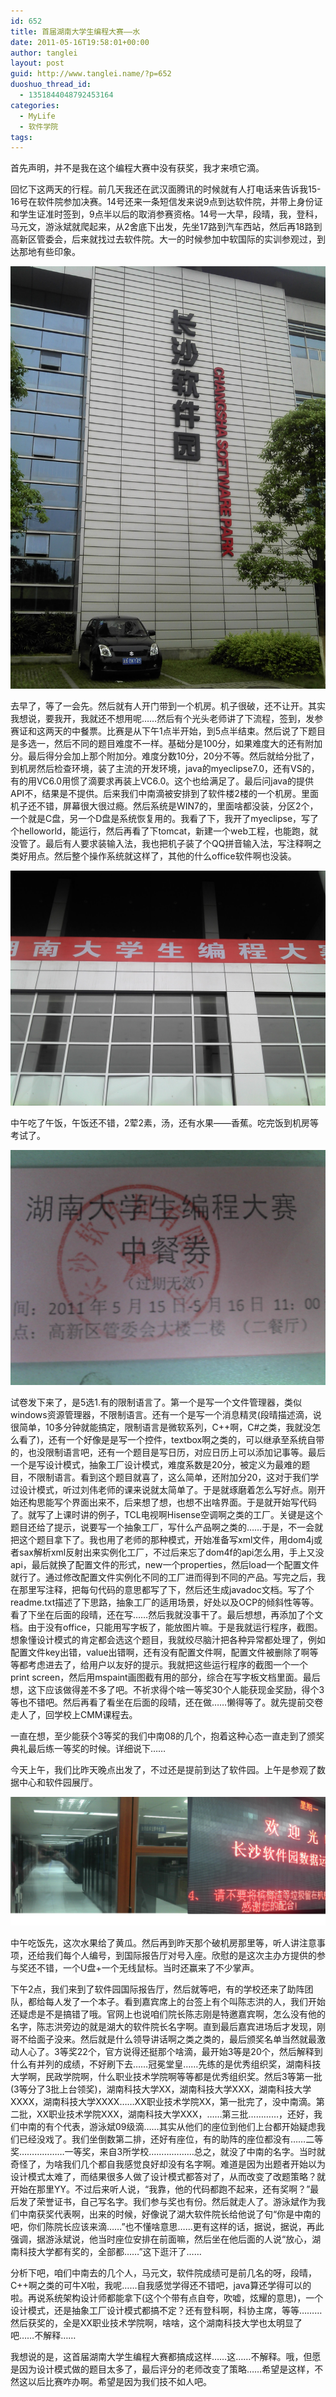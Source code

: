 ```yaml
---
id: 652
title: 首届湖南大学生编程大赛——水
date: 2011-05-16T19:58:01+00:00
author: tanglei
layout: post
guid: http://www.tanglei.name/?p=652
duoshuo_thread_id:
  - 1351844048792453164
categories:
  - MyLife
  - 软件学院
tags:
---
```

首先声明，并不是我在这个编程大赛中没有获奖，我才来喷它滴。

回忆下这两天的行程。前几天我还在武汉面腾讯的时候就有人打电话来告诉我15-16号在软件院参加决赛。14号还来一条短信发来说9点到达软件院，并带上身份证和学生证准时签到，9点半以后的取消参赛资格。14号一大早，段晴，我，登科，马元文，游泳斌就爬起来，从2舍底下出发，先坐17路到汽车西站，然后再18路到高新区管委会，后来就找过去软件院。大一的时候参加中软国际的实训参观过，到达那地有些印象。

[<img class="aligncenter size-medium wp-image-654" title="长沙软件院" src="/wp-content/uploads/2011/05/2011-05-15_08-16-35_460.jpg" alt="长沙软件院"  />](/wp-content/uploads/2011/05/2011-05-15_08-16-35_460.jpg)

[](/wp-content/uploads/2011/05/2011-05-15_08-16-35_460.jpg)去早了，等了一会先。然后就有人开门带到一个机房。机子很破，还不让开。其实我想说，要我开，我就还不想用呢……然后有个光头老师讲了下流程，签到，发参赛证和这两天的中餐票。比赛是从下午1点半开始，到5点半结束。然后说了下题目是多选一，然后不同的题目难度不一样。基础分是100分，如果难度大的还有附加分。最后得分会加上那个附加分。难度分数10分，20分不等。然后就给分批了，到机房然后检查环境，装了主流的开发环境，java的myeclipse7.0，还有VS的，有的用VC6.0用惯了滴要求再装上VC6.0。这个也给满足了。最后问java的提供API不，结果是不提供。后来我们中南滴被安排到了软件楼2楼的一个机房。里面机子还不错，屏幕很大很过瘾。然后系统是WIN7的，里面啥都没装，分区2个，一个就是C盘，另一个D盘是系统恢复用的。我看了下，我开了myeclipse，写了个helloworld，能运行，然后再看了下tomcat，新建一个web工程，也能跑，就没管了。最后有人要求装输入法，我也把机子装了个QQ拼音输入法，写注释啊之类好用点。然后整个操作系统就这样了，其他的什么office软件啊也没装。

[<img class="aligncenter size-medium wp-image-653" title="湖南大学生编程大赛" src="/wp-content/uploads/2011/05/2011-05-15_08-16-53_713.jpg" alt="湖南大学生编程大赛"  />](/wp-content/uploads/2011/05/2011-05-15_08-16-53_713.jpg)
  
中午吃了午饭，午饭还不错，2荤2素，汤，还有水果——香蕉。吃完饭到机房等考试了。

[<img class="aligncenter size-medium wp-image-655" title="湖南大学生编程大赛中餐卷" src="/wp-content/uploads/2011/05/2011-05-15_09-13-14_320.jpg" alt="湖南大学生编程大赛中餐卷"  />](/wp-content/uploads/2011/05/2011-05-15_09-13-14_320.jpg)
  
试卷发下来了，是5选1.有的限制语言了。第一个是写一个文件管理器，类似windows资源管理器，不限制语言。还有一个是写一个消息精灵(段晴描述滴，说很简单，10多分钟就能搞定，限制语言是微软系列，C++啊，C#之类，我就没怎么看了)，还有一个好像是是写一个控件，textbox啊之类的，可以继承至系统自带的，也没限制语言吧，还有一个题目是写日历，对应日历上可以添加记事等。最后一个是写设计模式，抽象工厂设计模式，难度系数是20分，被定义为最难的题目，不限制语言。看到这个题目就喜了，这么简单，还附加分20，这对于我们学过设计模式，听过刘伟老师的课来说就太简单了。于是就琢磨着怎么写好点。刚开始还构思能写个界面出来不，后来想了想，也想不出啥界面。于是就开始写代码了。就写了上课时讲的例子，TCL电视啊Hisense空调啊之类的工厂。关键是这个题目还给了提示，说要写一个抽象工厂，写什么产品啊之类的……于是，不一会就把这个题目拿下了。我也用了老师的那种模式，开始准备写xml文件，用dom4j或者sax解析xml反射出来实例化工厂，不过后来忘了dom4f的api怎么用，手上又没api，最后就换了配置文件的形式，new一个properties，然后load一个配置文件就行了。通过修改配置文件实例化不同的工厂进而得到不同的产品。写完之后，我在那里写注释，把每句代码的意思都写了下，然后还生成javadoc文档。写了个readme.txt描述了下思路，抽象工厂的适用场景，好处以及OCP的倾斜性等等。看了下坐在后面的段晴，还在写……然后我就没事干了。最后想想，再添加了个文档。由于没有office，只能用写字板了，能放图片嘛。于是我就运行程序，截图。想象懂设计模式的肯定都会选这个题目，我就绞尽脑汁把各种异常都处理了，例如配置文件key出错，value出错啊，还有没有配置文件啊，配置文件被删除了啊等等都考虑进去了，给用户以友好的提示。我就把这些运行程序的截图一个一个print screen，然后用mspaint画图截有用的部分，综合在写字板文档里面。最后想，这下应该做得差不多了吧。不祈求得个啥一等奖30个人能获现金奖励，得个3等也不错吧。然后再看了看坐在后面的段晴，还在做……懒得等了。就先提前交卷走人了，回学校上CMM课程去。
  
一直在想，至少能获个3等奖的我们中南08的几个，抱着这种心态一直走到了颁奖典礼最后练一等奖的时候。详细说下……
  
今天上午，我们比昨天晚点出发了，不过还是提前到达了软件园。上午是参观了数据中心和软件园展厅。

[<img class="aligncenter size-medium wp-image-656" title="长沙软件园数据中心" src="/wp-content/uploads/2011/05/cpcidc.png" alt="长沙软件园数据中心"  />](/wp-content/uploads/2011/05/cpcidc.png)

中午吃饭先，这次水果给了黄瓜。然后再到昨天那个破机房那里等，听人讲注意事项，还给我们每个人编号，到国际报告厅对号入座。欣慰的是这次主办方提供的参与奖还不错，一个U盘+一个无线鼠标。当时还赢来了不少掌声。
  
下午2点，我们来到了软件园国际报告厅，然后就等吧，有的学校还来了助阵团队，都给每人发了一个本子。看到嘉宾席上的台签上有个叫陈志洪的人，我们开始还疑虑是不是搞错了哦。官网上也说咱们院长陈志刚是特邀嘉宾啊，怎么没有他的名字，陈志洪旁边的就是湖大的软件院长名字啊。直到最后嘉宾进场后才发现，刚哥不给面子没来。然后就是什么领导讲话啊之类之类的，最后颁奖名单当然就最激动人心了。3等奖22个，官方说得还挺那个啥滴，最开始3等是20个，然后解释到什么有并列的成绩，不好刷下去……冠冕堂皇……先练的是优秀组织奖，湖南科技大学啊，民政学院啊，什么职业技术学院啊等等都是优秀组织奖。然后3等第一批(3等分了3批上台领奖)，湖南科技大学XX，湖南科技大学XXX，湖南科技大学XXXX，湖南科技大学XXXX……XX职业技术学院XX，第一批完了，没中南滴。第二批，XX职业技术学院XXX，湖南科技大学XXX，……第三批…………，还好，我们中南的有个代表，游泳斌09级滴……其实从他们的座位到他们上台都开始疑虑我们已经没戏了。我们坐倒数第二排，还好有座位，有的助阵的座位都没有……二等奖………………一等奖，来自3所学校………………总之，就没了中南的名字。当时就奇怪了，为啥我们几个都自我感觉良好却没有名字啊。难道是因为出题者开始以为设计模式太难了，而结果很多人做了设计模式都答对了，从而改变了改题策略？就开始在那里YY。不过后来听人说，“我靠，他的代码都跑不起来，还有奖啊？”最后发了荣誉证书，自己写名字。我们参与奖也有份。然后就走人了。游泳斌作为我们中南获奖代表啊，出来的时候，好像说了湖大软件院长给他说了句“你是中南的吧，你们陈院长应该来滴……”也不懂啥意思……更有这样的话，据说，据说，再此强调，据游泳斌说，他当时座位安排在前面嘛，然后坐在他后面的人说“放心，湖南科技大学都有奖的，全部都……”这下逛汗了……
  
分析下吧，咱们中南去的几个人，马元文，软件院成绩可是前几名的呀，段晴，C++啊之类的可牛X啦，我呢……自我感觉学得还不错吧，java算还学得可以的啦。再说系统架构设计师都能拿下(这个个带有点自夸，吹嘘，炫耀的意思)，一个设计模式，还是抽象工厂设计模式都搞不定？还有登科啊，科协主席，等等………然后获奖的，全是XX职业技术学院啊，啥啥，这个湖南科技大学也太明显了吧……不解释……
  
我想说的是，这首届湖南大学生编程大赛都搞成这样……这……不解释。哦，但愿是因为设计模式做的题目太多了，最后评分的老师改变了策略……希望是这样，不然这以后比赛咋办啊。希望是因为我们技不如人吧。

&nbsp;

&nbsp;
